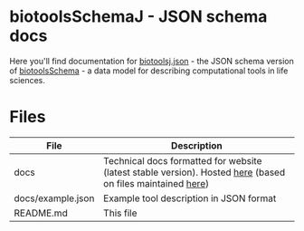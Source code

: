 # biotoolsSchemaJ - JSON schema docs
Here you'll find documentation for [biotoolsj.json](https://github.com/bio-tools/biotoolsSchema/tree/master/jsonschema) - the JSON schema version of [biotoolsSchema](https://github.com/bio-tools/biotoolsschema) - a data model for describing computational tools in life sciences.


# Files

File                            | Description
----                            | -----------
docs                            | Technical docs formatted for website (latest stable version).  Hosted [here](http://bio-tools.github.io/biotoolsSchemaJ) (based on files maintained [here](https://github.com/bio-tools/biotoolsSchema/tree/master/jsonschema))
docs/example.json		| Example tool description in JSON format
README.md		        | This file
